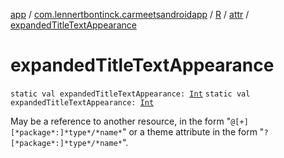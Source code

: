 [app](../../../index.md) / [com.lennertbontinck.carmeetsandroidapp](../../index.md) / [R](../index.md) / [attr](index.md) / [expandedTitleTextAppearance](./expanded-title-text-appearance.md)

# expandedTitleTextAppearance

`static val expandedTitleTextAppearance: `[`Int`](https://kotlinlang.org/api/latest/jvm/stdlib/kotlin/-int/index.html)
`static val expandedTitleTextAppearance: `[`Int`](https://kotlinlang.org/api/latest/jvm/stdlib/kotlin/-int/index.html)

May be a reference to another resource, in the form "`@[+][*package*:]*type*/*name*`" or a theme attribute in the form "`?[*package*:]*type*/*name*`".

